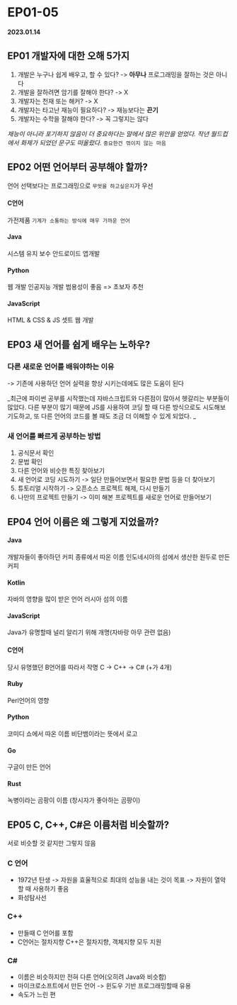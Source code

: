 # EP01-05

**2023.01.14**

## EP01 개발자에 대한 오해 5가지

1. 개발은 누구나 쉽게 배우고, 할 수 있다? -> **아무나** 프로그래밍을 잘하는 것은 아니다
2. 개발을 잘하려면 암기를 잘해야 한다? -> X
3. 개발자는 천재 또는 해커? -> X
4. 개발자는 타고난 재능이 필요하다? -> 재능보다는 **끈기**
5. 개발자는 수학을 잘해야 한다? -> 꼭 그렇지는 않다

_재능이 아니라 포기하지 않음이 더 중요하다는 말에서 많은 위안을 얻었다.
작년 월드컵에서 화제가 되었던 문구도 떠올랐다._
`중요한건 꺾이지 않는 마음`

## EP02 어떤 언어부터 공부해야 할까?

언어 선택보다는 프로그래밍으로 `무엇을 하고싶은지`가 우선

#### C언어

가전제품
`기계가 소통하는 방식에 매우 가까운 언어`

#### Java

시스템 유지 보수
안드로이드 앱개발

#### Python

웹 개발
인공지능 개발
범용성이 좋음 => 초보자 추천

#### JavaScript

HTML & CSS & JS 셋트
웹 개발

## EP03 새 언어를 쉽게 배우는 노하우?

### 다른 새로운 언어를 배워야하는 이유

-> 기존에 사용하던 언어 실력을 향상 시키는데에도 많은 도움이 된다

_최근에 파이썬 공부를 시작했는데 자바스크립트와 다른점이 많아서 헷갈리는 부분들이 많았다. 다른 부분이 많기 때문에 JS를 사용하여 코딩 할 때 다른 방식으로도 시도해보기도하고, 또 다른 언어의 코드를 볼 때도 조금 더 이해할 수 있게 되었다. _

### 새 언어를 빠르게 공부하는 방법

1. 공식문서 확인
2. 문법 확인
3. 다른 언어와 비슷한 특징 찾아보기
4. 새 언어로 코딩 시도하기 -> 일단 만들어보면서 필요한 문법 등을 더 찾아보기
5. 튜토리얼 시작하기 -> 오픈소스 프로젝트 해제, 다시 만들기
6. 나만의 프로젝트 만들기 -> 이미 해본 프로젝트를 새로운 언어로 만들어보기

## EP04 언어 이름은 왜 그렇게 지었을까?

#### Java

개발자들이 좋아하던 커피 종류에서 따온 이름
인도네시아의 섬에서 생산한 원두로 만든 커피

#### Kotlin

자바의 영향을 많이 받은 언어
러시아 섬의 이름

#### JavaScript

Java가 유명할때 널리 알리기 위해 개명(자바랑 아무 관련 없음)

#### C언어

당시 유명했던 B언어를 따라서 작명
C -> C++ -> C# (+가 4개)

#### Ruby

Perl언어의 영향

#### Python

코미디 쇼에서 따온 이름
비단뱀이라는 뜻에서 로고

#### Go

구글이 만든 언어

#### Rust

녹병이라는 곰팡이 이름 (창시자가 좋아하는 곰팡이)

## EP05 C, C++, C#은 이름처럼 비슷할까?

서로 비슷할 것 같지만 그렇지 않음

### C 언어

- 1972년 탄생
  -> 자원을 효율적으로 최대의 성능을 내는 것이 목표
  -> 자원이 열악할 때 사용하기 좋음
- 화성탐사선

### C++

- 만들때 C 언어를 포함
- C언어는 절차지향
  C++은 절차지향, 객체지향 모두 지원

### C#

- 이름은 비슷하지만 전혀 다른 언어(오히려 Java와 비슷함)
- 마이크로소프트에서 만든 언어 -> 윈도우 기반 프로그래밍할때 유용
- 속도가 느린 편
